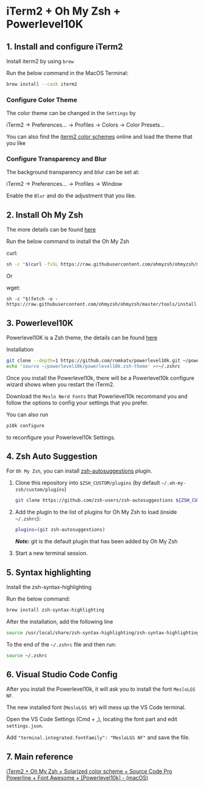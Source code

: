 # iTerm2 + Oh My Zsh + Powerlevel10K

## 1. Install and configure iTerm2

Install iterm2 by using `brew`

Run the below command in the MacOS Terminal:

```bash
brew install --cask iterm2
```

### Configure Color Theme

The color theme can be changed in the `Settings` by 

iTerm2 → Preferences... → Profiles → Colors → Color Presets...

You can also find the [iterm2 color schemes](https://iterm2colorschemes.com) online and load the theme that you like

### Configure Transparency and Blur

The background transparency and blur can be set at:

iTerm2 → Preferences... → Profiles → Window

Enable the `Blur` and do the adjustment that you like.

## 2. Install Oh My Zsh

The more details can be found [here](https://github.com/ohmyzsh/ohmyzsh)

Run the below command to install the Oh My Zsh

curl:
```bash
sh -c "$(curl -fsSL https://raw.githubusercontent.com/ohmyzsh/ohmyzsh/master/tools/install.sh)"
```

Or

wget:
```
sh -c "$(fetch -o - https://raw.githubusercontent.com/ohmyzsh/ohmyzsh/master/tools/install.sh)"
```

## 3. Powerlevel10K

Powerlevel10K is a Zsh theme, the details can be found [here](https://github.com/romkatv/powerlevel10k)

Installation
```bash
git clone --depth=1 https://github.com/romkatv/powerlevel10k.git ~/powerlevel10k
echo 'source ~/powerlevel10k/powerlevel10k.zsh-theme' >>~/.zshrc
```

Once you install the Powerlevel10k, there will be a Powerlevel10k configure wizard shows when you restart the iTerm2.

Download the `Meslo Nerd Fonts` that Powerlevel10k recommand you and follow the options to config your settings that you prefer.

You can also run

```bash
p10k configure
```
to reconfigure your Powerlevel10k Settings.


## 4. Zsh Auto Suggestion

For `Oh My Zsh`, you can install [zsh-autosuggestions](https://github.com/zsh-users/zsh-autosuggestions/blob/master/INSTALL.md#oh-my-zsh) plugin. 


1. Clone this repository into `$ZSH_CUSTOM/plugins` (by default `~/.oh-my-zsh/custom/plugins`)

    ```sh
    git clone https://github.com/zsh-users/zsh-autosuggestions ${ZSH_CUSTOM:-~/.oh-my-zsh/custom}/plugins/zsh-autosuggestions
    ```

2. Add the plugin to the list of plugins for Oh My Zsh to load (inside `~/.zshrc`):

    ```sh
    plugins=(git zsh-autosuggestions)
    ```
    ***Note:*** git is the default plugin that has been added by Oh My Zsh

3. Start a new terminal session.

## 5. Syntax highlighting

Install the zsh-syntax-highlighting

Run the below command:

```zsh
brew install zsh-syntax-highlighting
```

After the installation, add the following line

```zsh
source /usr/local/share/zsh-syntax-highlighting/zsh-syntax-highlighting.zsh
```

To the end of the `~/.zshrc` file and then run:

```zsh
source ~/.zshrc
```

## 6. Visual Studio Code Config
After you install the Powerlevel10k, it will ask you to install the font `MesloLGS NF`.

The new installed font (`MesloLGS NF`) will mess up the VS Code terminal.

Open the VS Code Settings (Cmd + ,), locating the font part and edit `settings.json`. 

Add `"terminal.integrated.fontFamily": "MesloLGS NF"` and save the file.


## 7. Main reference
[iTerm2 + Oh My Zsh + Solarized color scheme + Source Code Pro Powerline + Font Awesome + [Powerlevel10k] - (macOS)](https://gist.github.com/kevin-smets/8568070)
